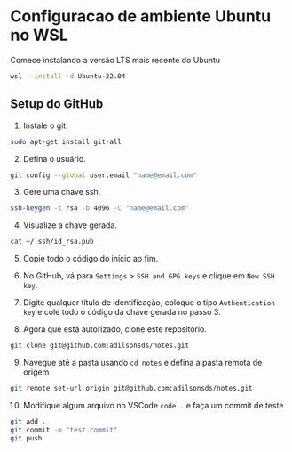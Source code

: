 # Configuracao de ambiente Ubuntu no WSL

Comece instalando a versão LTS mais recente do Ubuntu

```bash
wsl --install -d Ubuntu-22.04
```

## Setup do GitHub

1. Instale o git.

```bash
sudo apt-get install git-all
```

2. Defina o usuário.

```bash
git config --global user.email "name@email.com"
```

3. Gere uma chave ssh.
```bash
ssh-keygen -t rsa -b 4096 -C "name@email.com"
```

4. Visualize a chave gerada.
```bash
cat ~/.ssh/id_rsa.pub
```

5. Copie todo o código do início ao fim.

6. No GitHub, vá para `Settings` > `SSH and GPG keys` e clique em `New SSH key`.

7. Digite qualquer título de identificação, coloque o tipo `Authentication key` e cole todo o código da chave gerada no passo 3.

8. Agora que está autorizado, clone este repositório.

```bash
git clone git@github.com:adilsonsds/notes.git
```

9. Navegue até a pasta usando `cd notes` e defina a pasta remota de origem

```bash
git remote set-url origin git@github.com:adilsonsds/notes.git
```

10. Modifique algum arquivo no VSCode `code .` e faça um commit de teste

```bash
git add .
git commit -m "test commit"
git push
```